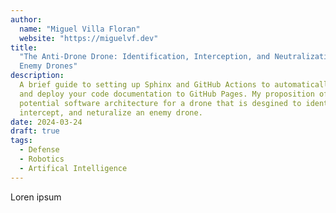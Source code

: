 ```yaml
---
author:
  name: "Miguel Villa Floran"
  website: "https://miguelvf.dev"
title:
  "The Anti-Drone Drone: Identification, Interception, and Neutralization of
  Enemy Drones"
description:
  A brief guide to setting up Sphinx and GitHub Actions to automatically build
  and deploy your code documentation to GitHub Pages. My proposition of a
  potential software architecture for a drone that is desgined to identifty,
  intercept, and neturalize an enemy drone.
date: 2024-03-24
draft: true
tags:
  - Defense
  - Robotics
  - Artifical Intelligence
---
```


Loren ipsum
